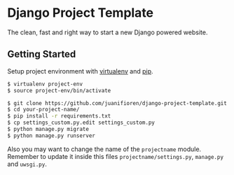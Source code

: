 # Django Project Template

The clean, fast and right way to start a new Django powered website.

## Getting Started

Setup project environment with [virtualenv](https://virtualenv.pypa.io) and [pip](https://pip.pypa.io).

```bash
$ virtualenv project-env
$ source project-env/bin/activate

$ git clone https://github.com/juanifioren/django-project-template.git your-project-name
$ cd your-project-name/
$ pip install -r requirements.txt
$ cp settings_custom.py.edit settings_custom.py
$ python manage.py migrate
$ python manage.py runserver
```

Also you may want to change the name of the `projectname` module. Remember to update it inside this files `projectname/settings.py`, `manage.py` and `uwsgi.py`.
